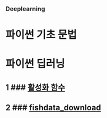 ### Deeplearning

# 파이썬 기초 문법


# 파이썬 딥러닝


## 1 ### [활성화 함수](https://github.com/JiHoonMin/deeplearning/blob/1f561f356a44e3228b59577bc6d68a9a1be4bb2d/Activation%20Function.ipynb)


## 2 ### [fishdata_download](https://github.com/JiHoonMin/deeplearning/tree/jihoon)
